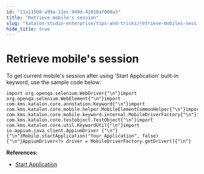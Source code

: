 ```yaml
---
id: "11a115b0-a99a-11ec-949d-42010af000a3"
title: "Retrieve mobile's session"
slug: "katalon-studio-enterprise/tips-and-tricks/retrieve-mobiles-session"
hide_title: true
---
```

  

# <a id="id" class="anchor_top_offset"/><a id="ariaid-title1" class="anchor_top_offset"/>Retrieve mobile's session

  
    
<p xmlns="http://www.w3.org/1999/xhtml" className="p">To get current mobile's session after using 'Start Application'   built-in keyword, use the sample code below:</p> 
          
<pre xmlns="http://www.w3.org/1999/xhtml" className="pre codeblock"><code>import org.openqa.selenium.WebDriver{"\n"}import org.openqa.selenium.WebElement{"\n"}import com.kms.katalon.core.annotation.Keyword{"\n"}import com.kms.katalon.core.mobile.helper.MobileElementCommonHelper{"\n"}import com.kms.katalon.core.mobile.keyword.internal.MobileDriverFactory{"\n"}import com.kms.katalon.core.testobject.TestObject{"\n"}import com.kms.katalon.core.util.KeywordUtil{"\n"}import io.appium.java_client.AppiumDriver {"\n"}{"\n"}Mobile.startApplication("Your Application", false){"\n"}AppiumDriver&lt;?&gt; driver = MobileDriverFactory.getDriver(){"\n"}</code></pre> 
        
<p xmlns="http://www.w3.org/1999/xhtml" className="p">   <strong className="ph b">References:</strong> </p> 
    
<ul xmlns="http://www.w3.org/1999/xhtml" className="ul">   <li className="li">     <a className="xref j-external-link" href="http:///display/KD/%5BMobile%5D+Start+Application" target="_blank">Start       Application</a>   </li> </ul> 
  

